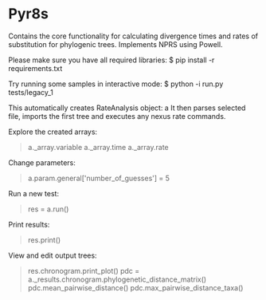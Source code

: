 # Pyr8s

Contains the core functionality for calculating divergence times and rates
of substitution for phylogenic trees. Implements NPRS using Powell.

Please make sure you have all required libraries:
$ pip install -r requirements.txt

Try running some samples in interactive mode:
$ python -i run.py tests/legacy_1

This automatically creates RateAnalysis object: a
It then parses selected file, imports the first tree and executes any nexus rate commands.

Explore the created arrays:
> a._array.variable
> a._array.time
> a._array.rate

Change parameters:
> a.param.general['number_of_guesses'] = 5

Run a new test:
> res = a.run()

Print results:
> res.print()

View and edit output trees:
> res.chronogram.print_plot()
> pdc = a._results.chronogram.phylogenetic_distance_matrix()
> pdc.mean_pairwise_distance()
> pdc.max_pairwise_distance_taxa()
